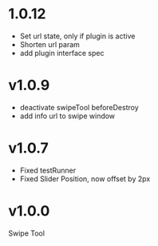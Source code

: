 # 1.0.12

- Set url state, only if plugin is active
- Shorten url param
- add plugin interface spec

# v1.0.9

- deactivate swipeTool beforeDestroy
- add info url to swipe window

# v1.0.7

- Fixed testRunner
- Fixed Slider Position, now offset by 2px

# v1.0.0

Swipe Tool
